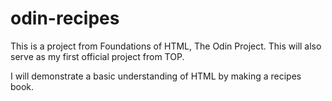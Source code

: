 # odin-recipes

This is a project from Foundations of HTML, The Odin Project. This will also serve as my first official project from TOP.

I will demonstrate a basic understanding of HTML by making a recipes book.